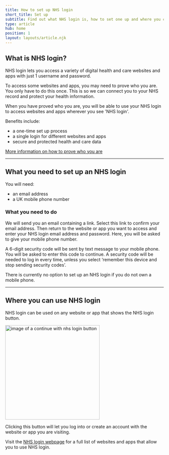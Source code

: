 ```yaml
---
title: How to set up NHS login
short_title: Set up
subtitle: Find out what NHS login is, how to set one up and where you can use it.
type: article
hub: home
position: 1
layout: layouts/article.njk
---
```


## What is NHS login?
NHS login lets you access a variety of digital health and care websites and apps with just 1 username and password.

To access some websites and apps, you may need to prove who you are. You only have to do this once. This is so we can connect you to your NHS record and protect your health information.

When you have proved who you are, you will be able to use your NHS login to access websites and apps wherever you see 'NHS login'.

Benefits include:
* a one-time set up process
* a single login for different websites and apps
* secure and protected health and care data

[More information on how to prove who you are](/provewhoyouare "More information on how to prove who you are")

***

## What you need to set up an NHS login
You will need:
 
* an email address
* a UK mobile phone number

### What you need to do

We will send you an email containing a link. Select this link to confirm your email address. Then return to the website or app you want to access and enter your NHS login email address and password. Here, you will be asked to give your mobile phone number.

A 6-digit security code will be sent by text message to your mobile phone. You will be asked to enter this code to continue. A security code will be needed to log in every time, unless you select ‘remember this device and stop sending security codes’.

There is currently no option to set up an NHS login if you do not own a mobile phone.

***

## Where you can use NHS login
NHS login can be used on any website or app that shows the NHS login button.

<img src="/nhs-help-centre/images/nhs-button.svg" class="nhsuk-u-margin-bottom-4" alt="image of a continue with nhs login button" width="300px" />

Clicking this button will let you log into or create an account with the website or app you are visiting.  

Visit the [NHS login webpage](https://www.nhs.uk/using-the-nhs/nhs-services/nhs-login/ "NHS login webpage") for a full list of websites and apps that allow you to use NHS login.
